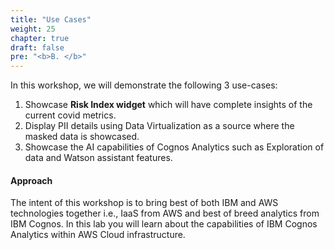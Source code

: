 ```yaml
---
title: "Use Cases"
weight: 25
chapter: true
draft: false
pre: "<b>B. </b>"
---
```


In this workshop, we will demonstrate the following 3 use-cases:

1. Showcase **Risk Index widget** which will have complete insights of the current covid metrics.
2. Display PII details using Data Virtualization as a source where the masked data is showcased.
3. Showcase the AI capabilities of Cognos Analytics such as Exploration of data and Watson assistant features.

#### Approach

The intent of this workshop is to bring best of both IBM and AWS technologies together i.e., IaaS from AWS and best of breed analytics from IBM Cognos. In this lab you will learn about the capabilities of IBM Cognos Analytics within AWS Cloud infrastructure.
